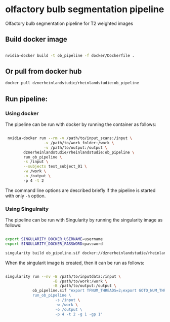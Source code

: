 # olfactory bulb segmentation pipeline
Olfactory bulb segmentation pipeline for T2 weighted images

## Build docker image

```bash

nvidia-docker build -t ob_pipeline -f docker/Dockerfile .


```

## Or pull from docker hub

```bash
docker pull dznerheinlandstudie/rheinlandstudie:ob_pipeline
```

## Run pipeline:

### Using docker
The pipeline can be run with docker by running the container as follows:


```bash

 nvidia-docker run --rm -v /path/to/input_scans:/input \
                 -v /path/to/work_folder:/work \
                 -v /path/to/output:/output \
        dznerheinlandstudie/rheinlandstudie:ob_pipeline \
        run_ob_pipeline \
        -s /input \
        --subjects test_subject_01 \
        -w /work \
        -o /output \ 
        -p 4 -t 2

```

The command line options are described briefly if the pipeline is started with only ```-h``` option.

### Using Singulraity

The pipeline can be run with Singularity by running the singularity image as follows:

```bash

export SINGULARITY_DOCKER_USERNAME=username
export SINGULARITY_DOCKER_PASSWORD=password

singularity build ob_pipeline.sif docker://dznerheinlandstudie/rheinlandstudie:ob_pipeline
```

When the singularit image is created, then it can be run as follows:

```bash

singularity run --nv -B /path/to/inputdata:/input \
                     -B /path/to/work:/work \
                     -B /path/to/output:/output \
            ob_pipeline.sif "export TFNUM_THREADS=2;export GOTO_NUM_THREADS=2;\
            run_ob_pipeline \ 
                      -s /input \
                      -w /work \
                      -o /output \ 
                      -p 4 -t 2 -g 1 -gp 1"
```



